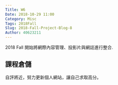 ```yaml
---
Title: W6
Date: 2018-10-29 11:00
Category: Misc
Tags: 2018Fall
Slug: 2018-Fall-Project-Blog-8
Author: 40623211
---
```


2018 Fall 開始將網際內容管理、投影片與網誌進行整合.

<!-- PELICAN_END_SUMMARY -->

課程倉儲
----

自評將近，努力更新個人網站，讓自己求取高分。

